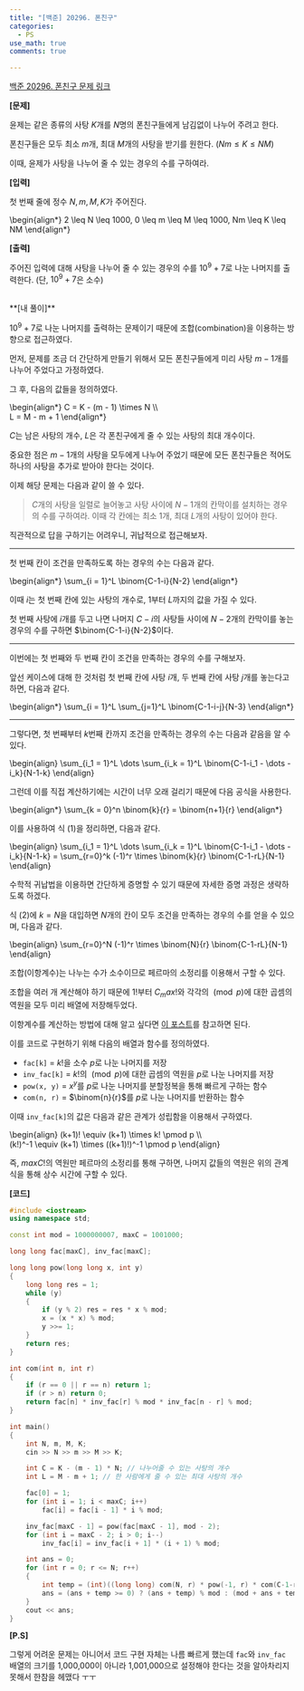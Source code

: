 ```yaml
---
title: "[백준] 20296. 폰친구"
categories:
  - PS
use_math: true
comments: true

---
```


[백준 20296. 폰친구 문제 링크](https://www.acmicpc.net/problem/20296)

**[문제]**

윤제는 같은 종류의 사탕 $K$개를 $N$명의 폰친구들에게 남김없이 나누어 주려고 한다.

폰친구들은 모두 최소 $m$개, 최대 $M$개의 사탕을 받기를 원한다. ($Nm \leq K \leq NM$)

이때, 윤제가 사탕을 나누어 줄 수 있는 경우의 수를 구하여라.

**[입력]**

첫 번째 줄에 정수 $N, m, M, K$가 주어진다.

\begin{align\*}
2 \leq N \leq 1000, 0 \leq m \leq M \leq 1000, Nm \leq K \leq NM
\end{align\*}

**[출력]**

주어진 입력에 대해 사탕을 나누어 줄 수 있는 경우의 수를 $10^9 + 7$로 나눈 나머지를 출력한다. (단, $10^9 + 7$은 소수)


<br/>
**[내 풀이]**

$10^9 + 7$로 나눈 나머지를 출력하는 문제이기 때문에 조합(combination)을 이용하는 방향으로 접근하였다.

먼저, 문제를 조금 더 간단하게 만들기 위해서 모든 폰친구들에게 미리 사탕 $m - 1$개를 나누어 주었다고 가정하였다.

그 후, 다음의 값들을 정의하였다.

\begin{align\*}
C = K - (m - 1) \times N \\\\  
L = M - m + 1
\end{align\*}

$C$는 남은 사탕의 개수, $L$은 각 폰친구에게 줄 수 있는 사탕의 최대 개수이다.

중요한 점은 $m-1$개의 사탕을 모두에게 나누어 주었기 때문에 모든 폰친구들은 적어도 하나의 사탕을 추가로 받아야 한다는 것이다.

이제 해당 문제는 다음과 같이 쓸 수 있다.

> $C$개의 사탕을 일렬로 늘어놓고 사탕 사이에 $N-1$개의 칸막이를 설치하는 경우의 수를 구하여라. 이때 각 칸에는 최소 1개, 최대 $L$개의 사탕이 있어야 한다.

직관적으로 답을 구하기는 어려우니, 귀납적으로 접근해보자.

---

첫 번째 칸이 조건을 만족하도록 하는 경우의 수는 다음과 같다.

\begin{align\*}
\sum_{i = 1}^L \binom{C-1-i}{N-2}
\end{align\*}

이때 $i$는 첫 번째 칸에 있는 사탕의 개수로, $1$부터 $L$까지의 값을 가질 수 있다.

첫 번째 사탕에 $i$개를 두고 나면 나머지 $C - i$의 사탕들 사이에 $N-2$개의 칸막이를 놓는 경우의 수를 구하면 $\binom{C-1-i}{N-2}$이다.

---

이번에는 첫 번째와 두 번째 칸이 조건을 만족하는 경우의 수를 구해보자.

앞선 케이스에 대해 한 것처럼 첫 번째 칸에 사탕 $i$개, 두 번째 칸에 사탕 $j$개를 놓는다고 하면, 다음과 같다.

\begin{align\*}
\sum_{i = 1}^L \sum_{j=1}^L \binom{C-1-i-j}{N-3}
\end{align\*}

---

그렇다면, 첫 번째부터 $k$번째 칸까지 조건을 만족하는 경우의 수는 다음과 같음을 알 수 있다.

\begin{align}
\sum_{i_1 = 1}^L \dots \sum_{i_k = 1}^L \binom{C-1-i_1 - \dots - i_k}{N-1-k}
\end{align}

그런데 이를 직접 계산하기에는 시간이 너무 오래 걸리기 때문에 다음 공식을 사용한다.

\begin{align\*}
\sum_{k = 0}^n \binom{k}{r} = \binom{n+1}{r}
\end{align\*}

이를 사용하여 식 (1)을 정리하면, 다음과 같다.

\begin{align}
\sum_{i_1 = 1}^L \dots \sum_{i_k = 1}^L \binom{C-1-i_1 - \dots - i_k}{N-1-k} = \sum_{r=0}^k (-1)^r \times \binom{k}{r} \binom{C-1-rL}{N-1}
\end{align}

수학적 귀납법을 이용하면 간단하게 증명할 수 있기 때문에 자세한 증명 과정은 생략하도록 하겠다.

식 (2)에 $k = N$을 대입하면 $N$개의 칸이 모두 조건을 만족하는 경우의 수를 얻을 수 있으며, 다음과 같다.

\begin{align}
\sum_{r=0}^N (-1)^r \times \binom{N}{r} \binom{C-1-rL}{N-1}
\end{align}

조합(이항계수)는 나누는 수가 소수이므로 페르마의 소정리를 이용해서 구할 수 있다.

조합을 여러 개 계산해야 하기 때문에 $1!$부터 $C_max!$와 각각의 $\pmod p$에 대한 곱셈의 역원을 모두 미리 배열에 저장해두었다.

이항계수를 계산하는 방법에 대해 알고 싶다면 [이 포스트](https://damo1924.github.io/algorithm/BinomialCoefficient/)를 참고하면 된다.

이를 코드로 구현하기 위해 다음의 배열과 함수를 정의하였다.

- `fac[k]` = $k!$을 소수 $p$로 나눈 나머지를 저장
- `inv_fac[k]` = $k!$의 $\pmod p$에 대한 곱셈의 역원을 $p$로 나눈 나머지를 저장
- `pow(x, y)` = $x^y$를 $p$로 나눈 나머지를 분할정복을 통해 빠르게 구하는 함수
- `com(n, r)` = $\binom{n}{r}$를 $p$로 나눈 나머지를 반환하는 함수

이때 `inv_fac[k]`의 값은 다음과 같은 관계가 성립함을 이용해서 구하였다.

\begin{align}
(k+1)! \equiv (k+1) \times k! \pmod p \\\\  
(k!)^-1 \equiv (k+1) \times ((k+1)!)^-1 \pmod p
\end{align}

즉, $maxC!$의 역원만 페르마의 소정리를 통해 구하면, 나머지 값들의 역원은 위의 관계식을 통해 상수 시간에 구할 수 있다.

**[코드]**
```cpp
#include <iostream>
using namespace std;

const int mod = 1000000007, maxC = 1001000;

long long fac[maxC], inv_fac[maxC];

long long pow(long long x, int y)
{
    long long res = 1;
    while (y)
    {
        if (y % 2) res = res * x % mod;
        x = (x * x) % mod;
        y >>= 1;
    }
    return res;
}

int com(int n, int r)
{
    if (r == 0 || r == n) return 1;
    if (r > n) return 0;
    return fac[n] * inv_fac[r] % mod * inv_fac[n - r] % mod;
}

int main()
{
    int N, m, M, K;
    cin >> N >> m >> M >> K;

    int C = K - (m - 1) * N; // 나누어줄 수 있는 사탕의 개수
    int L = M - m + 1; // 한 사람에게 줄 수 있는 최대 사탕의 개수

    fac[0] = 1;
    for (int i = 1; i < maxC; i++)
        fac[i] = fac[i - 1] * i % mod;

    inv_fac[maxC - 1] = pow(fac[maxC - 1], mod - 2);
    for (int i = maxC - 2; i > 0; i--)
        inv_fac[i] = inv_fac[i + 1] * (i + 1) % mod;

    int ans = 0;
    for (int r = 0; r <= N; r++)
    {
        int temp = (int)((long long) com(N, r) * pow(-1, r) * com(C-1-r*L, N-1) % mod);
        ans = (ans + temp >= 0) ? (ans + temp) % mod : (mod + ans + temp) % mod;
    }
    cout << ans;
}
```

**[P.S]**

그렇게 어려운 문제는 아니어서 코드 구현 자체는 나름 빠르게 했는데 `fac`와 `inv_fac` 배열의 크기를 1,000,000이 아니라 1,001,000으로 설정해야 한다는 것을 알아차리지 못해서 한참을 헤맸다 ㅜㅜ
